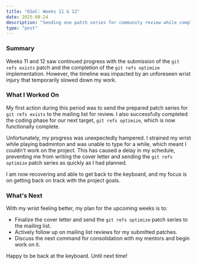 ```yaml
---
title: "GSoC: Weeks 11 & 12"
date: 2025-08-24
description: "Sending one patch series for community review while completing the implementation for the next."
type: "post"
---
```


### Summary

Weeks 11 and 12 saw continued progress with the submission of the `git refs
exists` patch and the completion of the `git refs optimize` implementation.
However, the timeline was impacted by an unforeseen wrist injury that
temporarily slowed down my work.

### What I Worked On

My first action during this period was to send the prepared patch series for
`git refs exists` to the mailing list for review. I also successfully completed
the coding phase for our next target, `git refs optimize`, which is now
functionally complete.

Unfortunately, my progress was unexpectedly hampered. I strained my wrist while
playing badminton and was unable to type for a while, which meant I couldn't
work on the project. This has caused a delay in my schedule, preventing me from
writing the cover letter and sending the `git refs optimize` patch series as
quickly as I had planned.

I am now recovering and able to get back to the keyboard, and my focus is on
getting back on track with the project goals.

### What's Next

With my wrist feeling better, my plan for the upcoming weeks is to:

- Finalize the cover letter and send the `git refs optimize` patch series to the
  mailing list.
- Actively follow up on mailing list reviews for my submitted patches.
- Discuss the next command for consolidation with my mentors and begin work on
  it.

Happy to be back at the keyboard. Until next time!
